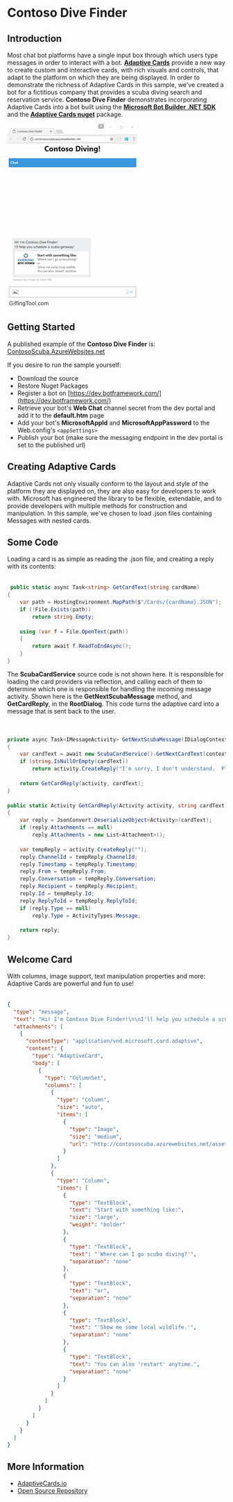 # Contoso Dive Finder

## Introduction 

Most chat bot platforms have a single input box through which users type messages in order to interact with a bot.  [**Adaptive Cards**](http://adaptivecards.io/) provide a new way to create custom and interactive cards, with rich visuals and controls, that adapt to the platform on which they are being displayed.  In order to demonstrate the richness of Adaptive Cards in this sample, we've created a bot for a fictitious company that provides a scuba diving search and reservation service.  **Contoso Dive Finder** demonstrates incorporating Adaptive Cards into a bot built using the [**Microsoft Bot Builder .NET SDK**](https://github.com/Microsoft/BotBuilder) and the [**Adaptive Cards nuget**](https://www.nuget.org/packages/Microsoft.AdaptiveCards) package.   

![Walk THrough](WalkThrough.gif "Visual Walk Through")

## Getting Started

A published example of the **Contoso Dive Finder** is: [ContosoScuba.AzureWebsites.net](https://contososcuba.azurewebsites.net)  

If you desire to run the sample yourself: 

* Download the source
* Restore Nuget Packages
* Register a bot on [https://dev.botframework.com/](https://dev.botframework.com/)
* Retrieve your bot's **Web Chat** channel secret from the dev portal and add it to the **default.htm** page
* Add your bot's **MicrosoftAppId** and **MicrosoftAppPassword** to the Web.config's `<appSettings>` 
* Publish your bot (make sure the messaging endpoint in the dev portal is set to the published url)

## Creating Adaptive Cards

Adaptive Cards not only visually conform to the layout and style of the platform they are displayed on, they are also easy for developers to work with.  Microsoft has engineered the library to be flexible, extendable, and to provide developers with multiple methods for construction and manipulation.  In this sample, we've chosen to load .json files containing Messages with nested cards.

## Some Code

Loading a card is as simple as reading the .json file, and creating a reply with its contents:

```cs

 public static async Task<string> GetCardText(string cardName)
{
    var path = HostingEnvironment.MapPath($"/Cards/{cardName}.JSON");
    if (!File.Exists(path))
        return string.Empty;

    using (var f = File.OpenText(path))
    {
        return await f.ReadToEndAsync();                
    }
} 

```

The **ScubaCardService** source code is not shown here.  It is responsible for loading the card providers via reflection, and calling each of them to determine which one is responsible for handling the incoming message activity.  Shown here is the **GetNextScubaMessage** method, and **GetCardReply**, in the **RootDialog**.  This code turns the adaptive card into a message that is sent back to the user.
 
```cs


private async Task<IMessageActivity> GetNextScubaMessage(IDialogContext context, Activity activity)
{
    var cardText = await new ScubaCardService().GetNextCardText(context, activity);
    if (string.IsNullOrEmpty(cardText))
        return activity.CreateReply("I'm sorry, I don't understand.  Please rephrase, or use the Adaptive Card to respond.");

    return GetCardReply(activity, cardText);
}

public static Activity GetCardReply(Activity activity, string cardText)
{
    var reply = JsonConvert.DeserializeObject<Activity>(cardText);
    if (reply.Attachments == null)
        reply.Attachments = new List<Attachment>();

    var tempReply = activity.CreateReply("");
    reply.ChannelId = tempReply.ChannelId;
    reply.Timestamp = tempReply.Timestamp;
    reply.From = tempReply.From;
    reply.Conversation = tempReply.Conversation;
    reply.Recipient = tempReply.Recipient;
    reply.Id = tempReply.Id;
    reply.ReplyToId = tempReply.ReplyToId;
    if (reply.Type == null)
        reply.Type = ActivityTypes.Message;

    return reply;
}

```

## Welcome Card

With columns, image support, text manipulation properties and more: Adaptive Cards are powerful and fun to use!

```json

{
  "type": "message",
  "text": "Hi! I'm Contoso Dive Finder!\n\nI'll help you schedule a scuba getaway!",
  "attachments": [
    {
      "contentType": "application/vnd.microsoft.card.adaptive",
      "content": {
        "type": "AdaptiveCard",
        "body": [
          {
            "type": "ColumnSet",
            "columns": [
              {
                "type": "Column",
                "size": "auto",
                "items": [
                  {
                    "type": "Image",
                    "size": "medium",
                    "url": "http://contososcuba.azurewebsites.net/assets/Contoso_logo.jpg"
                  }
                ]
              },
              {
                "type": "Column",
                "items": [
                  {
                    "type": "TextBlock",
                    "text": "Start with something like:",
                    "size": "large",
                    "weight": "bolder"
                  },
                  {
                    "type": "TextBlock",
                    "text": "'Where can I go scuba diving?'",
                    "separation": "none"
                  },
                  {
                    "type": "TextBlock",
                    "text": "or",
                    "separation": "none"
                  },
                  {
                    "type": "TextBlock",
                    "text": "'Show me some local wildlife.'",
                    "separation": "none"
                  },
                  {
                    "type": "TextBlock",
                    "text": "You can also 'restart' anytime.",
                    "separation": "none"
                  }
                ]
              }
            ]
          }
        ]
      }
    }
  ]
}

```

## More Information

- [AdaptiveCards.io](http://adaptivecards.io)
- [Open Source Repository](https://github.com/Microsoft/AdaptiveCards)